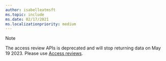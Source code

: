 ```yaml
---
author: isabelleatmsft
ms.topic: include
ms.date: 02/17/2021
ms.localizationpriority: medium
---
```


<!-- markdownlint-disable MD041-->

>[!NOTE]
>The access review APIs is deprecated and will stop returning data on May 19 2023. Please use [Access reviews](/graph/api/resources/accessreviewsv2-overview?view=graph-rest-beta&preserve-view=true).
